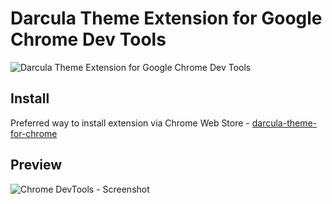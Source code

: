 # Darcula Theme Extension for Google Chrome Dev Tools

![Darcula Theme Extension for Google Chrome Dev Tools](https://raw.githubusercontent.com/mervick/chrome-devtools-darcula-theme/master/images/logo.png)

## Install
Preferred way to install extension via Chrome Web Store - [darcula-theme-for-chrome](https://chrome.google.com/webstore/detail/darcula-theme-for-chrome/gfmlaljopbojfghmafldbdecllafopom)

## Preview
![Chrome DevTools - Screenshot](https://raw.githubusercontent.com/mervick/chrome-devtools-darcula-theme/master/images/screenshot.png)